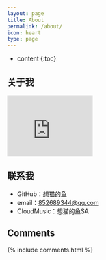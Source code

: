 ```yaml
---
layout: page
title: About
permalink: /about/
icon: heart
type: page
---
```


* content
{:toc}

## 关于我

<iframe src="https://wx3.sinaimg.cn/mw690/005tMzGmly1g4rj0zy8k5j30hs0hsmxl.jpg" style="border: 0;height: 142px;width: 200px;overflow: hidden;" frameBorder="0"></iframe>

## 联系我

* GitHub：[想猫的鱼](https://github.com/xmdySA)
* email：852689344@qq.com
* CloudMusic：想猫的鱼SA

## Comments

{% include comments.html %}

